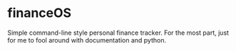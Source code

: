 # financeOS
Simple command-line style personal finance tracker. For the most part, just for me to fool around with documentation and python.
